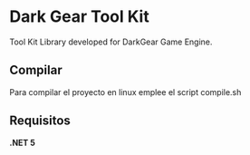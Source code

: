 # Dark Gear Tool Kit
Tool Kit Library developed for DarkGear Game Engine.

## Compilar
Para compilar el proyecto en linux emplee el script compile.sh

## Requisitos
**.NET 5**
